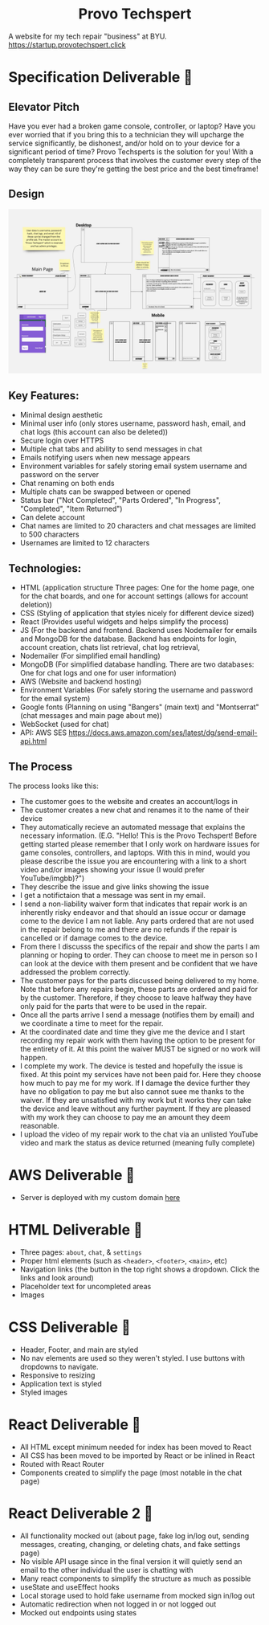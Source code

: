 <h1 align="center">Provo Techspert</h1>


A website for my tech repair "business" at BYU. https://startup.provotechspert.click

# Specification Deliverable 🚀

## Elevator Pitch

Have you ever had a broken game console, controller, or laptop? Have you ever worried that if you bring this to a technician they will upcharge the service significantly, be dishonest, and/or hold on to your device for a significant period of time? Provo Techsperts is the solution for you! With a completely transparent process that involves the customer every step of the way they can be sure they're getting the best price and the best timeframe!

## Design

<img src="public/images/Provo Techspert.jpg" alt="Design Image">

## Key Features:
 - Minimal design aesthetic
 - Minimal user info (only stores username, password hash, email, and chat logs (this account can also be deleted))
 - Secure login over HTTPS
 - Multiple chat tabs and ability to send messages in chat
 - Emails notifying users when new message appears
 - Environment variables for safely storing email system username and password on the server
 - Chat renaming on both ends
 - Multiple chats can be swapped between or opened
 - Status bar ("Not Completed", "Parts Ordered", "In Progress", "Completed", "Item Returned")
 - Can delete account
 - Chat names are limited to 20 characters and chat messages are limited to 500 characters
 - Usernames are limited to 12 characters

## Technologies:

 - HTML (application structure Three pages: One for the home page, one for the chat boards, and one for account settings (allows for account deletion))
 - CSS (Styling of application that styles nicely for different device sized)
 - React (Provides useful widgets and helps simplify the process)
 - JS (For the backend and frontend. Backend uses Nodemailer for emails and MongoDB for the database. Backend has endpoints for login, account creation, chats list retrieval, chat log retrieval,
 - Nodemailer (For simplified email handling)
 - MongoDB (For simplified database handling. There are two databases: One for chat logs and one for user information)
 - AWS (Website and backend hosting)
 - Environment Variables (For safely storing the username and password for the email system)
 - Google fonts (Planning on using "Bangers" (main text) and "Montserrat" (chat messages and main page about me))
 - WebSocket (used for chat)
 - API: AWS SES https://docs.aws.amazon.com/ses/latest/dg/send-email-api.html

## The Process

The process looks like this:
 - The customer goes to the website and creates an account/logs in
 - The customer creates a new chat and renames it to the name of their device
 - They automatically recieve an automated message that explains the necessary information. (E.G. "Hello! This is the Provo Techspert! Before getting started please remember that I only work on hardware issues for game consoles, controllers, and laptops. With this in mind, would you please describe the issue you are encountering with a link to a short video and/or images showing your issue (I would prefer YouTube/imgbb)?")
 - They describe the issue and give links showing the issue
 - I get a notifictaion that a message was sent in my email.
 - I send a non-liability waiver form that indicates that repair work is an inherently risky endeavor and that should an issue occur or damage come to the device I am not liable. Any parts ordered that are not used in the repair belong to me and there are no refunds if the repair is cancelled or if damage comes to the device.
 - From there I discusss the specifics of the repair and show the parts I am planning or hoping to order. They can choose to meet me in person so I can look at the device with them present and be confident that we have addressed the problem correctly.
 - The customer pays for the parts discussed being delivered to my home. Note that before any repairs begin, these parts are ordered and paid for by the customer. Therefore, if they choose to leave halfway they have only paid for the parts that were to be used in the repair.
 - Once all the parts arrive I send a message (notifies them by email) and we coordinate a time to meet for the repair.
 - At the coordinated date and time they give me the device and I start recording my repair work with them having the option to be present for the entirety of it. At this point the waiver MUST be signed or no work will happen.
 - I complete my work. The device is tested and hopefully the issue is fixed. At this point my services have not been paid for. Here they choose how much to pay me for my work. If I damage the device further they have no obligation to pay me but also cannot suee me thanks to the waiver. If they are unsatisfied with my work but it works they can take the device and leave without any further payment. If they are pleased with my work they can choose to pay me an amount they deem reasonable.
 - I upload the video of my repair work to the chat via an unlisted YouTube video and mark the status as device returned (meaning fully complete)


# AWS Deliverable 🚀

 - Server is deployed with my custom domain [here](https://startup.provotechspert.click)

# HTML Deliverable 🚀

 - Three pages: `about`, `chat`, & `settings`
 - Proper html elements (such as `<header>`, `<footer>`, `<main>`, etc)
 - Navigation links (the button in the top right shows a dropdown. Click the links and look around)
 - Placeholder text for uncompleted areas
 - Images

# CSS Deliverable 🚀
 - Header, Footer, and main are styled
 - No nav elements are used so they weren't styled. I use buttons with dropdowns to navigate.
 - Responsive to resizing
 - Application text is styled
 - Styled images

# React Deliverable 🚀
 - All HTML except minimum needed for index has been moved to React
 - All CSS has been moved to be imported by React or be inlined in React
 - Routed with React Router
 - Components created to simplify the page (most notable in the chat page)

# React Deliverable 2 🚀
 - All functionality mocked out (about page, fake log in/log out, sending messages, creating, changing, or deleting chats, and fake settings page)
 - No visible API usage since in the final version it will quietly send an email to the other individual the user is chatting with
 - Many react components to simplify the structure as much as possible
 - useState and useEffect hooks
 - Local storage used to hold fake username from mocked sign in/log out
 - Automatic redirection when not logged in or not logged out
 - Mocked out endpoints using states
